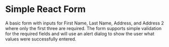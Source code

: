 # Simple React Form

A basic form with inputs for First Name, Last Name, Address, and Address 2 where only the first three are required. The form supports simple validation for the required fields and will use an alert dialog to show the user what values were successfully entered.
